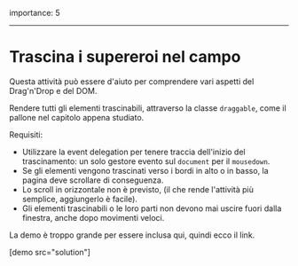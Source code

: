 importance: 5

---

# Trascina i supereroi nel campo

Questa attività può essere d'aiuto per comprendere vari aspetti del Drag'n'Drop e del DOM.

Rendere tutti gli elementi trascinabili, attraverso la classe `draggable`, come il pallone nel capitolo appena studiato.

Requisiti:

- Utilizzare la event delegation per tenere traccia dell'inizio del trascinamento: un solo gestore evento sul  `document` per il `mousedown`.
- Se gli elementi vengono trascinati verso i bordi in alto o in basso, la pagina deve scrollare di conseguenza.
- Lo scroll in orizzontale non è previsto, (il che rende l'attività più semplice, aggiungerlo è facile).
- Gli elementi trascinabili o le loro parti non devono mai uscire fuori dalla finestra, anche dopo movimenti veloci.

La demo è troppo grande per essere inclusa qui, quindi ecco il link.

[demo src="solution"]
